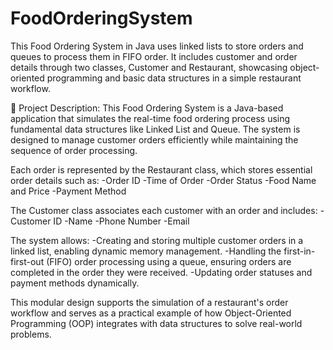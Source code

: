 # FoodOrderingSystem
This Food Ordering System in Java uses linked lists to store orders and queues to process them in FIFO order. It includes customer and order details through two classes, Customer and Restaurant, showcasing object-oriented programming and basic data structures in a simple restaurant workflow.


📝 Project Description:
This Food Ordering System is a Java-based application that simulates the real-time food ordering process using fundamental data structures like Linked List and Queue. The system is designed to manage customer orders efficiently while maintaining the sequence of order processing.

Each order is represented by the Restaurant class, which stores essential order details such as:
-Order ID
-Time of Order
-Order Status
-Food Name and Price
-Payment Method

The Customer class associates each customer with an order and includes:
-Customer ID
-Name
-Phone Number
-Email

The system allows:
-Creating and storing multiple customer orders in a linked list, enabling dynamic memory management.
-Handling the first-in-first-out (FIFO) order processing using a queue, ensuring orders are completed in the order they were received.
-Updating order statuses and payment methods dynamically.

This modular design supports the simulation of a restaurant's order workflow and serves as a practical example of how Object-Oriented Programming (OOP) integrates with data structures to solve real-world problems.

